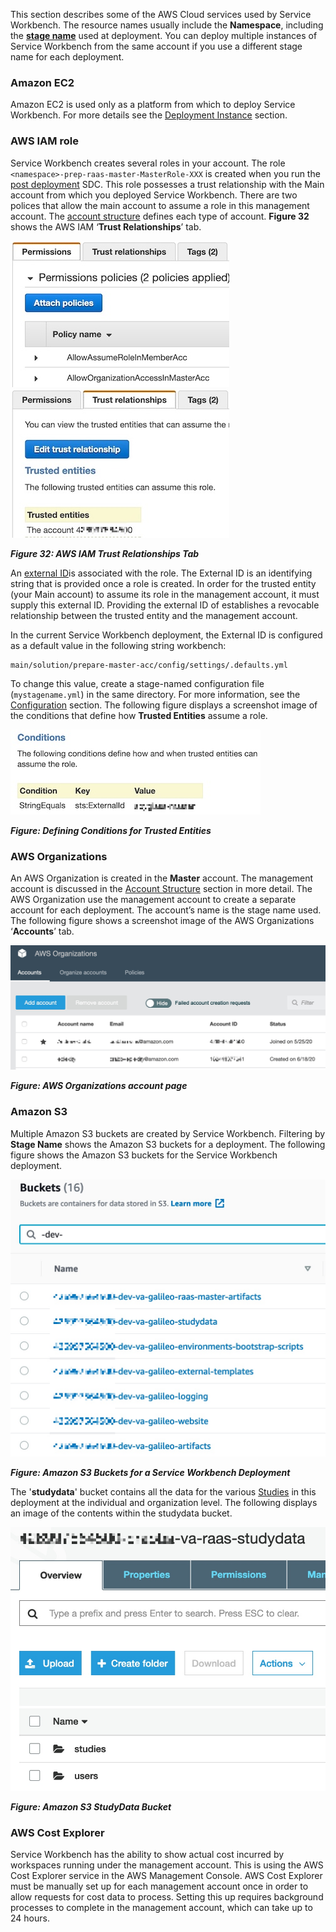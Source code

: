 This section describes some of the AWS Cloud services used by Service Workbench. The resource names usually include the **Namespace**, including the  [**stage name**](/deployment/pre_deployment/configuration#Namespace) used at deployment. You can deploy multiple instances of Service Workbench from the same account if you use a different stage name for each deployment.

### Amazon EC2

Amazon EC2 is used only as a platform from which to deploy Service Workbench. For more details see the [Deployment Instance](/deployment/pre_deployment/deployment_instance) section. 

### AWS IAM role

Service Workbench creates several roles in your account. The role `<namespace>-prep-raas-master-MasterRole-XXX` is created when you run the  [post deployment](/deployment/post_deployment/index) SDC.  This role possesses a trust relationship with the Main account from which you deployed Service Workbench. There are two polices that allow the main account to assume a role in this management account. The [account structure](/user_guide/account_structure) defines each type of account. **Figure 32** shows the AWS IAM ‘**Trust Relationships**’ tab. 

![](../../../static/img/deployment/reference/iam_role_00.jpg)
![](../../../static/img/deployment/reference/iam_role_01.jpg)

***Figure 32: AWS IAM Trust Relationships Tab***

An [external ID](https://docs.aws.amazon.com/IAM/latest/UserGuide/id_roles_create_for-user_externalid.html)is associated with the role. The External ID is an identifying string that is provided once a role is created. In order for the trusted entity (your Main account) to assume its role in the management account, it must supply this external ID. Providing the external ID of establishes a revocable relationship between the trusted entity and the management account.

In the current Service Workbench deployment, the External ID is configured as a default value in the following string workbench: 

```
main/solution/prepare-master-acc/config/settings/.defaults.yml
```
To change this value, create a stage-named configuration file (`mystagename.yml`) in the same directory. For more information, see the [Configuration](/deployment/pre_deployment/configuration) section. The following figure displays a screenshot image of the conditions that define how **Trusted Entities** assume a role.

![](../../../static/img/deployment/reference/iam_role_02.jpg)

***Figure: Defining Conditions for Trusted Entities***

### AWS Organizations

An AWS Organization is created in the **Master** account. The management account is discussed in the [Account Structure](/user_guide/account_structure) section in more detail. The AWS Organization use the management account to create a separate account for each deployment. The account’s name is the stage name used. The following figure shows a screenshot image of the AWS Organizations ‘**Accounts**’ tab. 

![](../../../static/img/deployment/reference/organizations_01.jpg)

***Figure: AWS Organizations account page*** 

### Amazon S3

Multiple Amazon S3 buckets are created by Service Workbench. Filtering by **Stage Name** shows the Amazon S3 buckets for a deployment. The following figure shows the Amazon S3 buckets for the Service Workbench deployment. 

![](../../../static/img/deployment/reference/s3_00.jpg)

***Figure: Amazon S3 Buckets for a Service Workbench Deployment***

The '**studydata**' bucket contains all the data for the various [Studies](/user_guide/sidebar/common/studies/introduction) in this deployment at the individual and organization level. The following displays an image of the contents within the studydata bucket.  

![](../../../static/img/deployment/reference/s3_01.jpg)

***Figure: Amazon S3 StudyData Bucket***

### AWS Cost Explorer

Service Workbench has the ability to show actual cost incurred by workspaces running under the management account. This is using the AWS Cost Explorer service in the AWS Management Console. AWS Cost Explorer must be manually set up for each management account once in order to allow requests for cost data to process. Setting this up requires background processes to complete in the management account, which can take up to 24 hours.